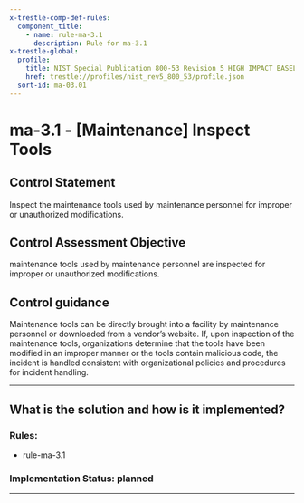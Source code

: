 ```yaml
---
x-trestle-comp-def-rules:
  component_title:
    - name: rule-ma-3.1
      description: Rule for ma-3.1
x-trestle-global:
  profile:
    title: NIST Special Publication 800-53 Revision 5 HIGH IMPACT BASELINE
    href: trestle://profiles/nist_rev5_800_53/profile.json
  sort-id: ma-03.01
---
```


# ma-3.1 - \[Maintenance\] Inspect Tools

## Control Statement

Inspect the maintenance tools used by maintenance personnel for improper or unauthorized modifications.

## Control Assessment Objective

maintenance tools used by maintenance personnel are inspected for improper or unauthorized modifications.

## Control guidance

Maintenance tools can be directly brought into a facility by maintenance personnel or downloaded from a vendor’s website. If, upon inspection of the maintenance tools, organizations determine that the tools have been modified in an improper manner or the tools contain malicious code, the incident is handled consistent with organizational policies and procedures for incident handling.

______________________________________________________________________

## What is the solution and how is it implemented?

<!-- For implementation status enter one of: implemented, partial, planned, alternative, not-applicable -->

<!-- Note that the list of rules under ### Rules: is read-only and changes will not be captured after assembly to JSON -->

<!-- Add control implementation description here for control: ma-3.1 -->

### Rules:

  - rule-ma-3.1

### Implementation Status: planned

______________________________________________________________________

